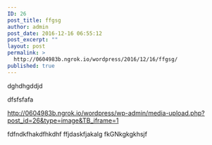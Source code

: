 ```yaml
---
ID: 26
post_title: ffgsg
author: admin
post_date: 2016-12-16 06:55:12
post_excerpt: ""
layout: post
permalink: >
  http://0604983b.ngrok.io/wordpress/2016/12/16/ffgsg/
published: true
---
```

dghdhgddjd

dfsfsfafa

http://0604983b.ngrok.io/wordpress/wp-admin/media-upload.php?post_id=26&type=image&TB_iframe=1

fdfndkfhakdfhkdhf
ffjdaskfjakalg
fkGNkgkgkhsjf
